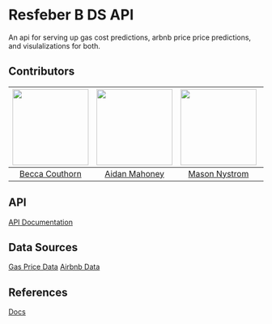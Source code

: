 # Resfeber B DS API
An api for serving up gas cost predictions, arbnb price price predictions, and visulalizations for both.

## Contributors

| [<img src = "https://avatars1.githubusercontent.com/u/57117523?s=400&u=bca8560b506bba675b282958d36c3a2c35709d06&v=4" width = "150"/>](https://github.com/beccacauthorn) | [<img src = "https://avatars1.githubusercontent.com/u/49489547?s=400&u=fcfce6748dcf1b2099a8297c7d09478595c0fb9e&v=4" width = "150"/>](https://github.com/AidanMahoney73) | [<img src = "https://avatars0.githubusercontent.com/u/30169822?s=400&u=1ae8bc55b13a427576bf6128669936810cb53a23&v=4" width = "150"/>](https://github.com/masonnystrom) | [<img src = "https://avatars2.githubusercontent.com/u/57119119?s=400&u=b581de78523e76338879235ae03479cf3f7d9190&v=4" width = "150"/>](https://github.com/jpeone) |  
| :--: | :--: | :--: | :--: |  
| [Becca Couthorn](https://github.com/beccacauthorn) | [Aidan Mahoney](https://github.com/AidanMahoney73) | [Mason Nystrom](https://github.com/masonnystrom) | [Felix Peone](https://github.com/jpeone) |  

## API
[API Documentation](http://resfeber-b.eba-gwqjyppb.us-west-2.elasticbeanstalk.com/)

## Data Sources
[Gas Price Data](https://www.eia.gov/dnav/pet/pet_pri_gnd_a_epm0_pte_dpgal_w.htm)
[Airbnb Data](https://www.kaggle.com/kritikseth/us-airbnb-open-data)

## References
[Docs](https://docs.labs.lambdaschool.com/data-science/)
